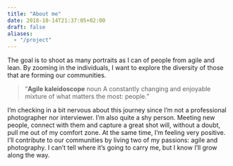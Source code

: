 ```yaml
---
title: "About me"
date: 2018-10-14T21:37:05+02:00
draft: false
aliases:
  - "/project"
---
```

The goal is to shoot as many portraits as I can of people from agile and lean. By zooming in the individuals, I want to explore the diversity of those that are forming our communities.


 >“**Agile kaleidoscope** noun
>A constantly changing and enjoyable mixture of what matters the most: people.”



I’m checking in a bit nervous about this journey since I’m not a professional photographer nor interviewer. I’m also quite a shy person. Meeting new people, connect with them and capture a great shot will, without a doubt, pull me out of my comfort zone.  At the same time, I’m feeling very positive. I’ll contribute to our communities by living two of my passions: agile and photography. I can’t tell where it’s going to carry me, but I know I’ll grow along the way.
